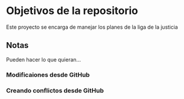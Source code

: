 # Objetivos de la repositorio

Este proyecto se encarga de manejar los planes de la liga de la justicia


## Notas
Pueden hacer lo que quieran...

### Modificaiones desde GitHub

### Creando conflictos desde GitHub
